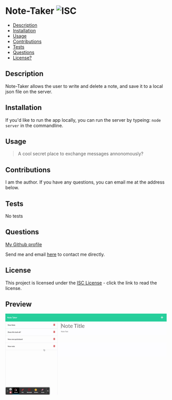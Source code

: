 # Note-Taker  ![ISC](https://img.shields.io/badge/license-ISC-red)

  - [Description](#description)
  - [Installation](#installation)
  - [Usage](#usage)
  - [Contributions](#contributions)
  - [Tests](#tests)
  - [Questions](#questions)
  - [License?](#license)

  ## Description
 
  Note-Taker allows the user to write and delete a note, and save it to a local json file on the server.

  ## Installation

  If you'd like to run the app locally, you can run the server by typeing: `node server` in the commandline.

  ## Usage

  > A cool secret place to exchange messages annonomously? 

  ## Contributions
  
  I am the author. If you have any questions, you can email me at the address below.

  ## Tests

  No tests

  ## Questions

  [My Github profile](https://github.com/guitarkeegan)

  Send me and email [here](mailto:keegananglim@gmail.com) to contact me directly.

  ## License
  This project is licensed under the [ISC License](https://choosealicense.com/licenses/isc/) - click the link to read the license.
  
 ## Preview

 ![Demo](./public/assets/img/Note-Taker.gif)